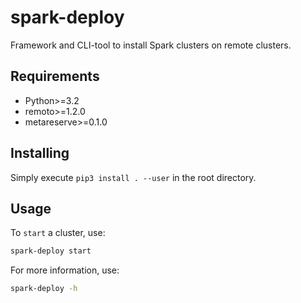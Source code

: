 # spark-deploy
Framework and CLI-tool to install Spark clusters on remote clusters. 

## Requirements
 - Python>=3.2
 - remoto>=1.2.0
 - metareserve>=0.1.0


## Installing
Simply execute `pip3 install . --user` in the root directory.


## Usage
To `start` a cluster, use:
```bash
spark-deploy start
```

For more information, use:
```bash
spark-deploy -h
```